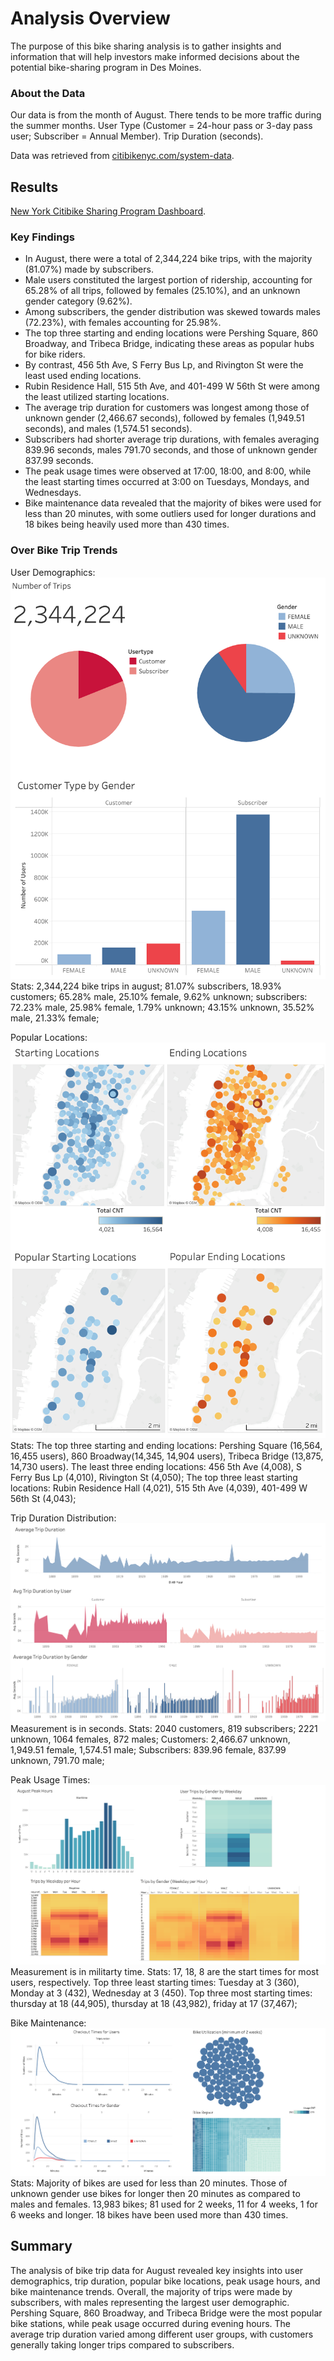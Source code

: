 # Analysis Overview
The purpose of this bike sharing analysis is to gather insights and information that will help investors make informed decisions about the potential bike-sharing program in Des Moines. 

### About the Data
Our data is from the month of August. There tends to be more traffic during the summer months. User Type (Customer = 24-hour pass or 3-day pass user; Subscriber = Annual Member). Trip Duration (seconds).

Data was retrieved from [citibikenyc.com/system-data](https://citibikenyc.com/system-data).

## Results
[New York Citibike Sharing Program Dashboard](https://public.tableau.com/views/NewYorksCitibikeSharingProgramResultsAugust2019/BikesharingResults?:language=en-US&:sid=&:display_count=n&:origin=viz_share_link).

### Key Findings
- In August, there were a total of 2,344,224 bike trips, with the majority (81.07%) made by subscribers.
- Male users constituted the largest portion of ridership, accounting for 65.28% of all trips, followed by females (25.10%), and an unknown gender category (9.62%).
- Among subscribers, the gender distribution was skewed towards males (72.23%), with females accounting for 25.98%.
- The top three starting and ending locations were Pershing Square, 860 Broadway, and Tribeca Bridge, indicating these areas as popular hubs for bike riders.
- By contrast, 456 5th Ave, S Ferry Bus Lp, and Rivington St were the least used ending locations.
- Rubin Residence Hall, 515 5th Ave, and 401-499 W 56th St were among the least utilized starting locations.
- The average trip duration for customers was longest among those of unknown gender (2,466.67 seconds), followed by females (1,949.51 seconds), and males (1,574.51 seconds).
- Subscribers had shorter average trip durations, with females averaging 839.96 seconds, males 791.70 seconds, and those of unknown gender 837.99 seconds.
- The peak usage times were observed at 17:00, 18:00, and 8:00, while the least starting times occurred at 3:00 on Tuesdays, Mondays, and Wednesdays.
- Bike maintenance data revealed that the majority of bikes were used for less than 20 minutes, with some outliers used for longer durations and 18 bikes being heavily used more than 430 times.

### Over Bike Trip Trends

User Demographics:
![User demographic distributions and comparisons](images/demographics.png)
Stats: 2,344,224 bike trips in august; 81.07% subscribers, 18.93% customers; 65.28% male, 25.10% female, 9.62% unknown; subscribers: 72.23% male, 25.98% female, 1.79% unknown; 43.15% unknown, 35.52% male, 21.33% female; 

Popular Locations:
![Starting and ending locations](images/location.png)
Stats: The top three starting and ending locations: Pershing Square (16,564, 16,455 users), 860 Broadway(14,345, 14,904 users), Tribeca Bridge (13,875, 14,730 users). The least three ending locations: 456 5th Ave (4,008), S Ferry Bus Lp (4,010), Rivington St (4,050); The top three least starting locations: Rubin Residence Hall (4,021), 515 5th Ave (4,039), 401-499 W 56th St (4,043);

Trip Duration Distribution:
![Overall duration](images/duration.png)
Measurement is in seconds.
Stats: 2040 customers, 819 subscribers; 2221 unknown, 1064 females, 872 males; Customers: 2,466.67 unknown, 1,949.51 female, 1,574.51 male; Subscribers: 839.96 female, 837.99 unknown, 791.70 male; 

Peak Usage Times:
![Peak usage trends](images/usage.png)
Measurement is in militarty time.
Stats: 17, 18, 8 are the start times for most users, respectively. Top three least starting times: Tuesday at 3 (360), Monday at 3 (432), Wednesday at 3 (450). Top three most starting times: thursday at 18 (44,905), thursday at 18 (43,982), friday at 17 (37,467);  

Bike Maintenance:
![Bike utilization](images/maintanence.png)
Stats: Majority of bikes are used for less than 20 minutes. Those of unknown gender use bikes for longer then 20 minutes as compared to males and females. 13,983 bikes; 81 used for 2 weeks, 11 for 4 weeks, 1 for 6 weeks and longer. 18 bikes have been used more than 430 times.

## Summary
The analysis of bike trip data for August revealed key insights into user demographics, trip duration, popular bike locations, peak usage hours, and bike maintenance trends. Overall, the majority of trips were made by subscribers, with males representing the largest user demographic. Pershing Square, 860 Broadway, and Tribeca Bridge were the most popular bike stations, while peak usage occurred during evening hours. The average trip duration varied among different user groups, with customers generally taking longer trips compared to subscribers. 
